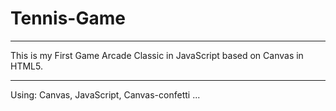 # Tennis-Game
__________________________________________
This is my First Game Arcade Classic in JavaScript based on Canvas in HTML5.
_________________________________________
Using: Canvas, JavaScript, Canvas-confetti ...

